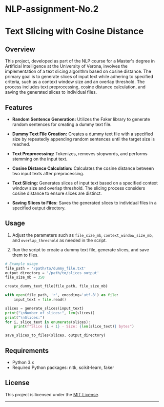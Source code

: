 # NLP-assignment-No.2

# Text Slicing with Cosine Distance

## Overview

This project, developed as part of the NLP course for a Master's degree in Artificial Intelligence at the University of Verona, involves the implementation of a text slicing algorithm based on cosine distance. The primary goal is to generate slices of input text while adhering to specified criteria, such as a context window size and an overlap threshold. The process includes text preprocessing, cosine distance calculation, and saving the generated slices to individual files.

## Features

- **Random Sentence Generation:** Utilizes the Faker library to generate random sentences for creating a dummy text file.

- **Dummy Text File Creation:** Creates a dummy text file with a specified size by repeatedly appending random sentences until the target size is reached.

- **Text Preprocessing:** Tokenizes, removes stopwords, and performs stemming on the input text.

- **Cosine Distance Calculation:** Calculates the cosine distance between two input texts after preprocessing.

- **Text Slicing:** Generates slices of input text based on a specified context window size and overlap threshold. The slicing process considers cosine distance to ensure slices are distinct.

- **Saving Slices to Files:** Saves the generated slices to individual files in a specified output directory.

## Usage

1. Adjust the parameters such as `file_size_mb`, `context_window_size_mb`, and `overlap_threshold` as needed in the script.

2. Run the script to create a dummy text file, generate slices, and save them to files.

```python
# Example usage
file_path = '/path/to/dummy_file.txt'
output_directory = '/path/to/slices_output'
file_size_mb = 350

create_dummy_text_file(file_path, file_size_mb)

with open(file_path, 'r', encoding='utf-8') as file:
    input_text = file.read()

slices = generate_slices(input_text)
print("\nNumber of slices:", len(slices))
print("\nSlices:")
for i, slice_text in enumerate(slices):
    print(f"Slice {i + 1} - Size: {len(slice_text)} bytes")

save_slices_to_files(slices, output_directory)
```

## Requirements

- Python 3.x
- Required Python packages: nltk, scikit-learn, faker

## License

This project is licensed under the [MIT License](LICENSE).

---

